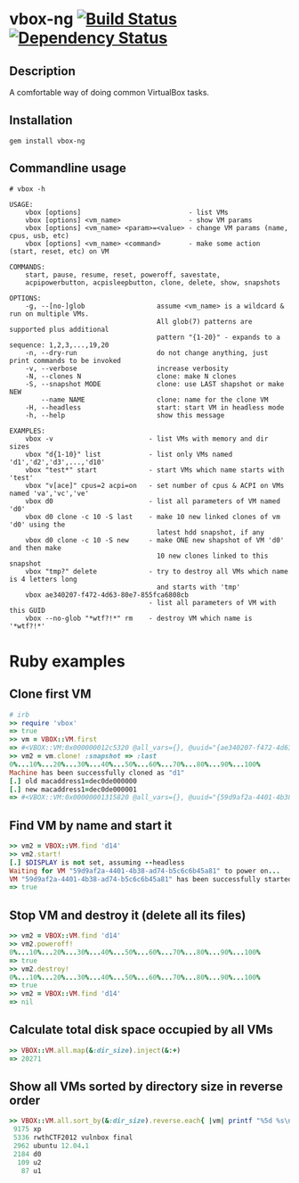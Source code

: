 vbox-ng    [![Build Status](https://secure.travis-ci.org/zed-0xff/vbox-ng.png)](http://secure.travis-ci.org/zed-0xff/vbox-ng)  [![Dependency Status](https://gemnasium.com/zed-0xff/vbox-ng.png)](https://gemnasium.com/zed-0xff/vbox-ng)
======

Description
-----------
A comfortable way of doing common VirtualBox tasks.

Installation
------------
    gem install vbox-ng

Commandline usage
-----

    # vbox -h

    USAGE:
    	vbox [options]                           - list VMs
    	vbox [options] <vm_name>                 - show VM params
    	vbox [options] <vm_name> <param>=<value> - change VM params (name, cpus, usb, etc)
    	vbox [options] <vm_name> <command>       - make some action (start, reset, etc) on VM
    
    COMMANDS:
    	start, pause, resume, reset, poweroff, savestate,
    	acpipowerbutton, acpisleepbutton, clone, delete, show, snapshots
    
    OPTIONS:
    	-g, --[no-]glob                  assume <vm_name> is a wildcard & run on multiple VMs.
    	                                 All glob(7) patterns are supported plus additional
    	                                 pattern "{1-20}" - expands to a sequence: 1,2,3,...,19,20
    	-n, --dry-run                    do not change anything, just print commands to be invoked
    	-v, --verbose                    increase verbosity
    	-N, --clones N                   clone: make N clones
    	-S, --snapshot MODE              clone: use LAST shapshot or make NEW
    	    --name NAME                  clone: name for the clone VM
    	-H, --headless                   start: start VM in headless mode
    	-h, --help                       show this message
    
    EXAMPLES:
    	vbox -v                        - list VMs with memory and dir sizes
    	vbox "d{1-10}" list            - list only VMs named 'd1','d2','d3',...,'d10'
    	vbox "test*" start             - start VMs which name starts with 'test'
    	vbox "v[ace]" cpus=2 acpi=on   - set number of cpus & ACPI on VMs named 'va','vc','ve'
    	vbox d0                        - list all parameters of VM named 'd0'
    	vbox d0 clone -c 10 -S last    - make 10 new linked clones of vm 'd0' using the
    	                                 latest hdd snapshot, if any
    	vbox d0 clone -c 10 -S new     - make ONE new shapshot of VM 'd0' and then make
    	                                 10 new clones linked to this snapshot
    	vbox "tmp?" delete             - try to destroy all VMs which name is 4 letters long
    	                                 and starts with 'tmp'
    	vbox ae340207-f472-4d63-80e7-855fca6808cb
    	                               - list all parameters of VM with this GUID
    	vbox --no-glob "*wtf?!*" rm    - destroy VM which name is '*wtf?!*'

Ruby examples
=============

Clone first VM
-----
``` ruby
# irb
>> require 'vbox'
=> true
>> vm = VBOX::VM.first
=> #<VBOX::VM:0x000000012c5320 @all_vars={}, @uuid="{ae340207-f472-4d63-80e7-855fca6808cb}", @name="d0">
>> vm2 = vm.clone! :snapshot => :last
0%...10%...20%...30%...40%...50%...60%...70%...80%...90%...100%
Machine has been successfully cloned as "d1"
[.] old macaddress1=dec0de000000
[.] new macaddress1=dec0de000001
=> #<VBOX::VM:0x00000001315820 @all_vars={}, @uuid="{59d9af2a-4401-4b38-ad74-b5c6c6b45a81}", @name="d1">
```

Find VM by name and start it
-----
``` ruby
>> vm2 = VBOX::VM.find 'd14'
>> vm2.start!
[.] $DISPLAY is not set, assuming --headless
Waiting for VM "59d9af2a-4401-4b38-ad74-b5c6c6b45a81" to power on...
VM "59d9af2a-4401-4b38-ad74-b5c6c6b45a81" has been successfully started.
=> true
```

Stop VM and destroy it (delete all its files)
-----
``` ruby
>> vm2 = VBOX::VM.find 'd14'
>> vm2.poweroff!
0%...10%...20%...30%...40%...50%...60%...70%...80%...90%...100%
=> true
>> vm2.destroy!
0%...10%...20%...30%...40%...50%...60%...70%...80%...90%...100%
=> true
>> vm2 = VBOX::VM.find 'd14'
=> nil
```

Calculate total disk space occupied by all VMs
-----
``` ruby
>> VBOX::VM.all.map(&:dir_size).inject(&:+)
=> 20271
```

Show all VMs sorted by directory size in reverse order
-----
``` ruby
>> VBOX::VM.all.sort_by(&:dir_size).reverse.each{ |vm| printf "%5d %s\n", vm.dir_size, vm.name }
 9175 xp
 5336 rwthCTF2012 vulnbox final
 2962 ubuntu 12.04.1
 2184 d0
  109 u2
   87 u1
```
